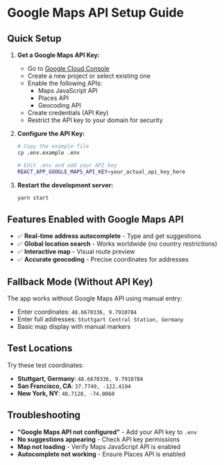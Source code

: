# Google Maps API Setup Guide

## Quick Setup

1. **Get a Google Maps API Key:**
   - Go to [Google Cloud Console](https://console.cloud.google.com/)
   - Create a new project or select existing one
   - Enable the following APIs:
     - Maps JavaScript API
     - Places API
     - Geocoding API
   - Create credentials (API Key)
   - Restrict the API key to your domain for security

2. **Configure the API Key:**
   ```bash
   # Copy the example file
   cp .env.example .env
   
   # Edit .env and add your API key
   REACT_APP_GOOGLE_MAPS_API_KEY=your_actual_api_key_here
   ```

3. **Restart the development server:**
   ```bash
   yarn start
   ```

## Features Enabled with Google Maps API

- ✅ **Real-time address autocomplete** - Type and get suggestions
- ✅ **Global location search** - Works worldwide (no country restrictions)
- ✅ **Interactive map** - Visual route preview
- ✅ **Accurate geocoding** - Precise coordinates for addresses

## Fallback Mode (Without API Key)

The app works without Google Maps API using manual entry:
- Enter coordinates: `48.6670336, 9.7910784`
- Enter full addresses: `Stuttgart Central Station, Germany`
- Basic map display with manual markers

## Test Locations

Try these test coordinates:
- **Stuttgart, Germany**: `48.6670336, 9.7910784`
- **San Francisco, CA**: `37.7749, -122.4194`
- **New York, NY**: `40.7128, -74.0060`

## Troubleshooting

- **"Google Maps API not configured"** - Add your API key to `.env`
- **No suggestions appearing** - Check API key permissions
- **Map not loading** - Verify Maps JavaScript API is enabled
- **Autocomplete not working** - Ensure Places API is enabled
